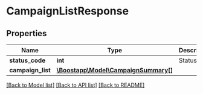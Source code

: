 # CampaignListResponse

## Properties
Name | Type | Description | Notes
------------ | ------------- | ------------- | -------------
**status_code** | **int** | Status code | [optional] 
**campaign_list** | [**\Boostapp\Model\CampaignSummary[]**](CampaignSummary.md) |  | [optional] 

[[Back to Model list]](../README.md#documentation-for-models) [[Back to API list]](../README.md#documentation-for-api-endpoints) [[Back to README]](../README.md)


